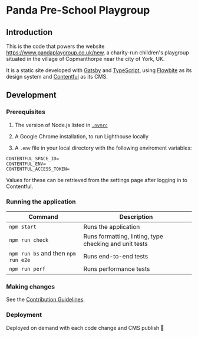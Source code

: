 # Panda Pre-School Playgroup

## Introduction

This is the code that powers the website https://www.pandaplaygroup.co.uk/new, a charity-run children's playgroup situated in the village of Copmanthorpe near the city of York, UK.

It is a static site developed with [Gatsby](https://www.gatsbyjs.com/) and [TypeScript](https://www.typescriptlang.org/), using [Flowbite](https://flowbite.com/) as its design system and [Contentful](https://www.contentful.com/) as its CMS.

## Development

### Prerequisites

1. The version of Node.js listed in [`.nvmrc`](../.nvmrc)

2. A Google Chrome installation, to run Lighthouse locally

3. A `.env` file in your local directory with the following enviroment variables:

```
CONTENTFUL_SPACE_ID=
CONTENTFUL_ENV=
CONTENTFUL_ACCESS_TOKEN=
```

Values for these can be retrieved from the settings page after logging in to Contentful.

### Running the application

| Command                             | Description                                            |
| ----------------------------------- | ------------------------------------------------------ |
| `npm start`                         | Runs the application                                   |
| `npm run check`                     | Runs formatting, linting, type checking and unit tests |
| `npm run bs` and then `npm run e2e` | Runs end-to-end tests                                  |
| `npm run perf`                      | Runs performance tests                                 |

### Making changes

See the [Contribution Guidelines](./CONTRIBUTING.md).

### Deployment

Deployed on demand with each code change and CMS publish 🚀
